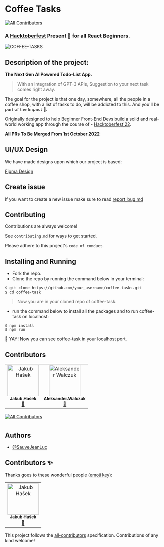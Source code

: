 # Coffee Tasks
<!-- ALL-CONTRIBUTORS-BADGE:START - Do not remove or modify this section -->
[![All Contributors](https://img.shields.io/badge/all_contributors-2-orange.svg?style=flat-square)](#contributors-)
<!-- ALL-CONTRIBUTORS-BADGE:END -->

### A [Hacktoberfest](https://hacktoberfest.com/) Present 🎁 for all React Beginners.

![COFFEE-TASKS](https://user-images.githubusercontent.com/73312468/193959318-984232f9-d7fe-48b2-8546-5bb52a9fd7e3.gif)

 ## **Description of the project:**

<b>The Next Gen AI Powered Todo-List App.</b> 
>With an Integration of GPT-3 APIs, Suggestion to your next task comes right away.

The goal for the project is that one day, somewhere, all the people in a coffee shop, with a list of tasks to do, will be addicted to this.
And you'll be part of the Impact 🙂.

Originally designed to help Beginner Front-End Devs build a solid
and real-world working app through the course of - [Hacktoberfest'22](https://hacktoberfest.com/).

**All PRs To Be Merged From 1st October 2022**

## UI/UX Design
We have made designs upon which our project is based:

[Figma Design](https://www.figma.com/file/2DdRHkoszU7lxTvcyBchJ8/React-TODO?node-id=0%3A1)

## Create issue

If you want to create a new issue make sure to read [report_bug.md](.github/ISSUE_TEMPLATE/bug_report.md)

## Contributing

Contributions are always welcome!

See `contributing.md` for ways to get started.

Please adhere to this project's `code of conduct`.
## Installing and Running

* Fork the repo.
* Clone the repo by running the command below in your terminal:
````console
$ git clone https://github.com/your_username/coffee-tasks.git
$ cd coffee-task
````
>Now you are in your cloned repo of coffee-task.
* run the command below to install all the packages and to run coffee-task on localhost:
````console
$ npm install
$ npm run
````
🥳 YAY! Now you can see coffee-task in your localhost port. 

## Contributors

<!-- ALL-CONTRIBUTORS-LIST:START - Do not remove or modify this section -->
<!-- prettier-ignore-start -->
<!-- markdownlint-disable -->
<table>
  <tbody>
    <tr>
      <td align="center"><a href="https://github.com/kubahasek"><img src="https://avatars.githubusercontent.com/u/28836407?v=4?s=100" width="100px;" alt="Jakub Hašek"/><br /><sub><b>Jakub Hašek</b></sub></a><br /><a href="https://github.com/SauveJeanLuc/coffee-tasks/commits?author=kubahasek" title="Documentation">📖</a></td>
      <td align="center"><a href="https://linkedin.com/in/aleksanderwalczuk/"><img src="https://avatars.githubusercontent.com/u/33238158?v=4?s=100" width="100px;" alt="Aleksander Walczuk"/><br /><sub><b>Aleksander Walczuk</b></sub></a><br /><a href="#maintenance-aleksanderwalczuk" title="Maintenance">🚧</a></td>
    </tr>
  </tbody>
  <tfoot>
    
  </tfoot>
</table>

<!-- markdownlint-restore -->
<!-- prettier-ignore-end -->

<!-- ALL-CONTRIBUTORS-LIST:END -->

<!-- ALL-CONTRIBUTORS-BADGE:START - Do not remove or modify this section -->

[![All Contributors](https://img.shields.io/badge/all_contributors-13-orange.svg?style=flat-square)](#contributors)

# <!-- ALL-CONTRIBUTORS-BADGE:END -->

## Authors

- [@SauveJeanLuc](https://github.com/SauveJeanLuce)

## Contributors ✨

Thanks goes to these wonderful people ([emoji key](https://allcontributors.org/docs/en/emoji-key)):

<!-- ALL-CONTRIBUTORS-LIST:START - Do not remove or modify this section -->
<!-- prettier-ignore-start -->
<!-- markdownlint-disable -->
<table>
  <tbody>
    <tr>
      <td align="center"><a href="https://github.com/kubahasek"><img src="https://avatars.githubusercontent.com/u/28836407?v=4?s=100" width="100px;" alt="Jakub Hašek"/><br /><sub><b>Jakub Hašek</b></sub></a><br /><a href="https://github.com/SauveJeanLuc/coffee-tasks/commits?author=kubahasek" title="Documentation">📖</a></td>
    </tr>
  </tbody>
  <tfoot>
    
  </tfoot>
</table>

<!-- markdownlint-restore -->
<!-- prettier-ignore-end -->

<!-- ALL-CONTRIBUTORS-LIST:END -->

This project follows the [all-contributors](https://github.com/all-contributors/all-contributors) specification. Contributions of any kind welcome!